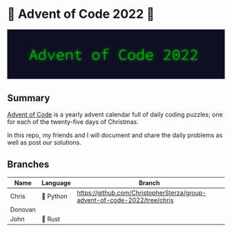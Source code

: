 # 🎄 Advent of Code 2022 🎄

![AoC2022 logo](https://github.com/ChristopherSterza/group-advent-of-code-2022/blob/master/header.png)

## Summary

[Advent of Code](https://www.adventofcode.com/) is a yearly advent calendar full
of daily coding puzzles; one for each of the twenty-five days of Christmas.

In this repo, my friends and I will document and share the daily problems as well as post
our solutions.

## Branches

| Name    | Language  | Branch                                                                    |
| ------- | --------- | ------------------------------------------------------------------------- |
| Chris   | 🐍 Python | https://github.com/ChristopherSterza/group-advent-of-code-2022/tree/chris |
| Donovan |           |                                                                           |
| John    | 🦀 Rust   |                                                                           |
